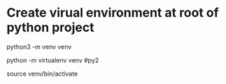 # Create virual environment at root of python project

python3 -m venv venv
<!--This is for python 2, so ignore-->
python -m virtualenv venv #py2

source venv/bin/activate
